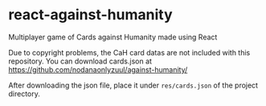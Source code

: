 # react-against-humanity
Multiplayer game of Cards against Humanity made using React

Due to copyright problems, the CaH card datas are not included with this
repository. You can download cards.json at
https://github.com/nodanaonlyzuul/against-humanity/

After downloading the json file, place it under `res/cards.json` of the project
directory.
